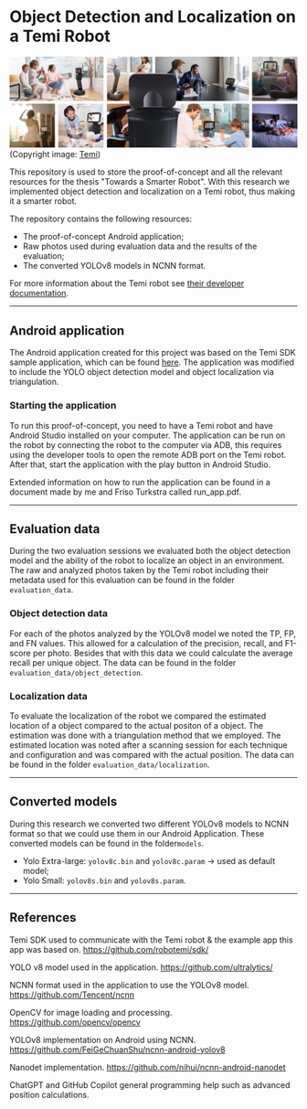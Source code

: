 Object Detection and Localization on a Temi Robot
========

![temi](temi.jpg)
(Copyright image: [Temi](https://www.robotemi.com/))

This repository is used to store the proof-of-concept and all the relevant resources for the thesis "Towards a Smarter Robot".
With this research we implemented object detection and localization on a Temi robot, thus making it a smarter robot.

The repository contains the following resources:
- The proof-of-concept Android application;
- Raw photos used during evaluation data and the results of the evaluation;
- The converted YOLOv8 models in NCNN format.

For more information about the Temi robot see [their developer documentation](https://www.robotemi.com/developers/).

-----
## Android application
The Android application created for this project was based on the Temi SDK sample application, which can be found [here](https://github.com/robotemi/sdk/). 
The application was modified to include the YOLO object detection model and object localization via triangulation.

### Starting the application
To run this proof-of-concept, you need to have a Temi robot and have Android Studio installed on your computer.
The application can be run on the robot by connecting the robot to the computer via ADB, this requires using the developer tools to open the remote ADB port on the Temi robot.
After that, start the application with the play button in Android Studio.

Extended information on how to run the application can be found in a document made by me and Friso Turkstra called run_app.pdf.

-----
## Evaluation data
During the two evaluation sessions we evaluated both the object detection model and the ability of the robot to localize an object in an environment. The raw and analyzed photos taken by the Temi robot including their metadata used for this evaluation can be found in the folder `evaluation_data`.

### Object detection data
For each of the photos analyzed by the YOLOv8 model we noted the TP, FP, and FN values. This allowed for a calculation of the precision, recall, and F1-score per photo. Besides that with this data we could calculate the average recall per unique object. The data can be found in the folder `evaluation_data/object_detection`.

### Localization data
To evaluate the localization of the robot we compared the estimated location of a object compared to the actual positon of a object. The estimation was done with a triangulation method that we employed. The estimated location was noted after a scanning session for each technique and configuration and was compared with the actual position. The data can be found in the folder `evaluation_data/localization`.

-----
## Converted models
During this research we converted two different YOLOv8 models to NCNN format so that we could use them in our Android Application. These converted models can be found in the folder`models`.
- Yolo Extra-large: `yolov8c.bin` and `yolov8c.param` -> used as default model;
- Yolo Small: `yolov8s.bin` and `yolov8s.param`.

-----
## References
Temi SDK used to communicate with the Temi robot & the example app this app was based on. https://github.com/robotemi/sdk/

YOLO v8 model used in the application. https://github.com/ultralytics/

NCNN format used in the application to use the YOLOv8 model. https://github.com/Tencent/ncnn

OpenCV for image loading and processing. https://github.com/opencv/opencv

YOLOv8 implementation on Android using NCNN. https://github.com/FeiGeChuanShu/ncnn-android-yolov8

Nanodet implementation. https://github.com/nihui/ncnn-android-nanodet

ChatGPT and GitHub Copilot general programming help such as advanced position calculations.